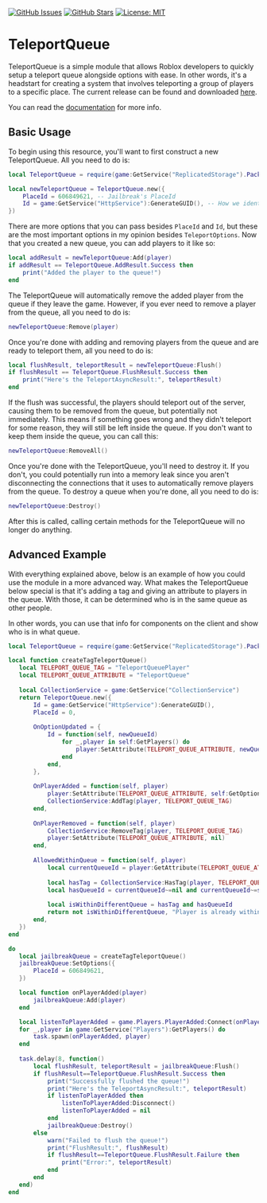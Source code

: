 [![GitHub Issues](https://img.shields.io/github/issues/mvyasu/TeleportQueue.svg)](https://github.com/mvyasu/TeleportQueue/issues)
[![GitHub Stars](https://img.shields.io/github/stars/mvyasu/TeleportQueue.svg)](https://github.com/mvyasu/TeleportQueue/stargazers)
[![License: MIT](https://img.shields.io/badge/License-MIT-blue.svg)](https://opensource.org/licenses/MIT)

# TeleportQueue

TeleportQueue is a simple module that allows Roblox developers to quickly setup a teleport queue alongside options with ease. In other words, it's a headstart for creating a system that involves teleporting a group of players to a specific place. The current release can be found and downloaded [here](https://github.com/mvyasu/TeleportQueue/releases).

You can read the [documentation](https://mvyasu.github.io/TeleportQueue/api) for more info.
 
## Basic Usage

To begin using this resource, you'll want to first construct a new TeleportQueue. All you need to do is:

```lua
local TeleportQueue = require(game:GetService("ReplicatedStorage").Packages.TeleportQueue)

local newTeleportQueue = TeleportQueue.new({
	PlaceId = 606849621, -- Jailbreak's PlaceId
	Id = game:GetService("HttpService"):GenerateGUID(), -- How we identify the queue
})
```
There are more options that you can pass besides `PlaceId` and `Id`, but these are the most important options in my opinion besides `TeleportOptions`. Now that you created a new queue, you can add players to it like so:

```lua
local addResult = newTeleportQueue:Add(player)
if addResult == TeleportQueue.AddResult.Success then
	print("Added the player to the queue!")
end
```
The TeleportQueue will automatically remove the added player from the queue if they leave the game. However, if you ever need to remove a player from the queue, all you need to do is:

```lua
newTeleportQueue:Remove(player)
```
Once you're done with adding and removing players from the queue and are ready to teleport them, all you need to do is:

```lua
local flushResult, teleportResult = newTeleportQueue:Flush()
if flushResult == TeleportQueue.FlushResult.Success then
	print("Here's the TeleportAsyncResult:", teleportResult)
end
```
If the flush was successful, the players should teleport out of the server, causing them to be removed from the queue, but potentially not immediately. This means if something goes wrong and they didn't teleport for some reason, they will still be left inside the queue. If you don't want to keep them inside the queue, you can call this:

```lua
newTeleportQueue:RemoveAll()
```
Once you're done with the TeleportQueue, you'll need to destroy it. If you don't, you could potentially run into a memory leak since you aren't disconnecting the connections that it uses to automatically remove players from the queue. To destroy a queue when you're done, all you need to do is:

```lua
newTeleportQueue:Destroy()
```
After this is called, calling certain methods for the TeleportQueue will no longer do anything.

## Advanced Example

With everything explained above, below is an example of how you could use the module in a more advanced way. What makes the TeleportQueue below special is that it's adding a tag and giving an attribute to players in the queue. With those, it can be determined who is in the same queue as other people.

In other words, you can use that info for components on the client and show who is in what queue.

 ```lua
local TeleportQueue = require(game:GetService("ReplicatedStorage").Packages.TeleportQueue)

local function createTagTeleportQueue()
	local TELEPORT_QUEUE_TAG = "TeleportQueuePlayer"
	local TELEPORT_QUEUE_ATTRIBUTE = "TeleportQueue"
	
	local CollectionService = game:GetService("CollectionService")
	return TeleportQueue.new({
		Id = game:GetService("HttpService"):GenerateGUID(),
		PlaceId = 0,
		
		OnOptionUpdated = {
			Id = function(self, newQueueId)
				for _,player in self:GetPlayers() do
					player:SetAttribute(TELEPORT_QUEUE_ATTRIBUTE, newQueueId)
				end
			end,
		},
		
		OnPlayerAdded = function(self, player)
			player:SetAttribute(TELEPORT_QUEUE_ATTRIBUTE, self:GetOption("Id"))
			CollectionService:AddTag(player, TELEPORT_QUEUE_TAG)
		end,
		
		OnPlayerRemoved = function(self, player)
			CollectionService:RemoveTag(player, TELEPORT_QUEUE_TAG)
			player:SetAttribute(TELEPORT_QUEUE_ATTRIBUTE, nil)
		end,
		
		AllowedWithinQueue = function(self, player)
			local currentQueueId = player:GetAttribute(TELEPORT_QUEUE_ATTRIBUTE) 
			
			local hasTag = CollectionService:HasTag(player, TELEPORT_QUEUE_TAG)
			local hasQueueId = currentQueueId~=nil and currentQueueId~=self:GetOption("Id")
			
			local isWithinDifferentQueue = hasTag and hasQueueId
			return not isWithinDifferentQueue, "Player is already within a different queue"
		end,
	})
end

do
	local jailbreakQueue = createTagTeleportQueue()
	jailbreakQueue:SetOptions({
		PlaceId = 606849621,
	})

	local function onPlayerAdded(player)
		jailbreakQueue:Add(player)
	end

	local listenToPlayerAdded = game.Players.PlayerAdded:Connect(onPlayerAdded)
	for _,player in game:GetService("Players"):GetPlayers() do
		task.spawn(onPlayerAdded, player)
	end
	
	task.delay(8, function()
		local flushResult, teleportResult = jailbreakQueue:Flush()
		if flushResult==TeleportQueue.FlushResult.Success then
			print("Successfully flushed the queue!")
			print("Here's the TeleportAsyncResult:", teleportResult)
			if listenToPlayerAdded then
				listenToPlayerAdded:Disconnect()
				listenToPlayerAdded = nil
			end
			jailbreakQueue:Destroy()
		else
			warn("Failed to flush the queue!")
			print("FlushResult:", flushResult)
			if flushResult==TeleportQueue.FlushResult.Failure then
				print("Error:", teleportResult)
			end
		end
	end)
end
```
